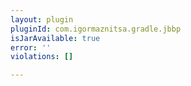 ```yaml
---
layout: plugin
pluginId: com.igormaznitsa.gradle.jbbp
isJarAvailable: true
error: ''
violations: []

---
```

